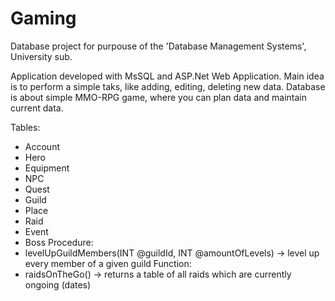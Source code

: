 # Gaming
Database project for purpouse of the 'Database Management Systems', University sub.

Application developed with MsSQL and ASP.Net Web Application.
Main idea is to perform a simple taks, like adding, editing, deleting new data.
Database is about simple MMO-RPG game, where you can plan data and maintain current data.

Tables:
* Account
* Hero
* Equipment
* NPC
* Quest
* Guild
* Place
* Raid
* Event
* Boss
Procedure:
* levelUpGuildMembers(INT @guildId, INT @amountOfLevels) -> level up every member of a given guild
Function:
* raidsOnTheGo() -> returns a table of all raids which are currently ongoing (dates)
